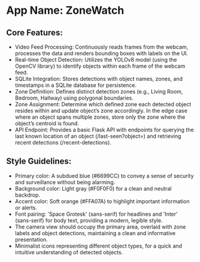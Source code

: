 # **App Name**: ZoneWatch

## Core Features:

- Video Feed Processing: Continuously reads frames from the webcam, processes the data and renders bounding boxes with labels on the UI.
- Real-time Object Detection: Utilizes the YOLOv8 model (using the OpenCV library) to identify objects within each frame of the webcam feed.
- SQLite Integration: Stores detections with object names, zones, and timestamps in a SQLite database for persistence.
- Zone Definition: Defines distinct detection zones (e.g., Living Room, Bedroom, Hallway) using polygonal boundaries.
- Zone Assignment: Determine which defined zone each detected object resides within and update object’s zone accordingly. In the edge case where an object spans multiple zones, store only the zone where the object’s centroid is found.
- API Endpoint: Provides a basic Flask API with endpoints for querying the last known location of an object (/last-seen?object=) and retrieving recent detections (/recent-detections).

## Style Guidelines:

- Primary color: A subdued blue (#6699CC) to convey a sense of security and surveillance without being alarming.
- Background color: Light gray (#F0F0F0) for a clean and neutral backdrop.
- Accent color: Soft orange (#FFA07A) to highlight important information or alerts.
- Font pairing: 'Space Grotesk' (sans-serif) for headlines and 'Inter' (sans-serif) for body text, providing a modern, legible style.
- The camera view should occupy the primary area, overlaid with zone labels and object detections, maintaining a clean and informative presentation.
- Minimalist icons representing different object types, for a quick and intuitive understanding of detected objects.